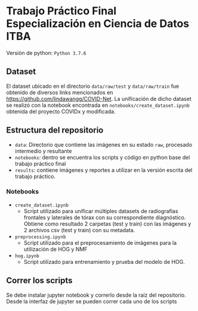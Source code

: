 # Trabajo Práctico Final Especialización en Ciencia de Datos ITBA

Versión de python: `Python 3.7.6`

## Dataset

El dataset ubicado en el directorio `data/raw/test` y `data/raw/train` fue obtenido de diversos links mencionados en https://github.com/lindawangg/COVID-Net. La unificación de dicho dataset se realizó con la notebook encontrada en `notebooks/create_dataset.ipynb` obtenida del proyecto COVIDx y modificada.


## Estructura del repositorio

- `data`: Directorio que contiene las imágenes en su estado `raw`, procesado intermedio y resultante
- `notebooks`: dentro se encuentra los scripts y código en python base del trabajo práctico final
- `results`: contiene imágenes y reportes a utilizar en la versión escrita del trabajo práctico.

### Notebooks

- `create_dataset.ipynb`
    - Script utilizado para unificar múltiples datasets de radiografías frontales y laterales de tórax con su correspondiente diagnóstico. Obtiene como resultado 2 carpetas (test y train) con las imágenes y 2 archivos csv (test y train) con su metadata.
- `preprocessing.ipynb`
    - Script utilizado para el preprocesamiento de imágenes para la utilización de HOG y NMF
- `hog.ipynb`
    - Script utilizado para entrenamiento y prueba del modelo de HOG.


## Correr los scripts

Se debe instalar jupyter notebook y correrlo desde la raíz del repositorio. Desde la interfaz de jupyter se pueden correr cada uno de los scripts



